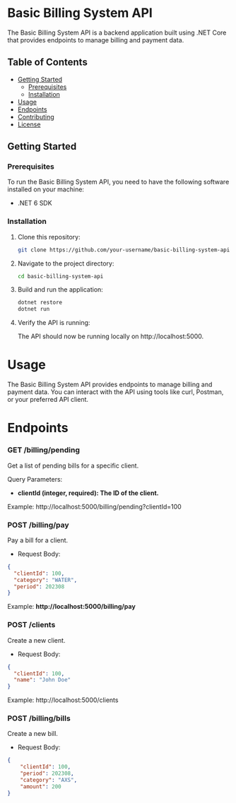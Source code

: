# Basic Billing System API

The Basic Billing System API is a backend application built using .NET Core that provides endpoints to manage billing and payment data.

## Table of Contents

- [Getting Started](#getting-started)
  - [Prerequisites](#prerequisites)
  - [Installation](#installation)
- [Usage](#usage)
- [Endpoints](#endpoints)
- [Contributing](#contributing)
- [License](#license)

## Getting Started

### Prerequisites

To run the Basic Billing System API, you need to have the following software installed on your machine:

- .NET 6 SDK

### Installation

1. Clone this repository:

   ```bash
   git clone https://github.com/your-username/basic-billing-system-api.git
2.  Navigate to the project directory:
    ```bash
    cd basic-billing-system-api
3. Build and run the application:
    ```bash
    dotnet restore
    dotnet run
4. Verify the API is running:

    The API should now be running locally on http://localhost:5000.


# Usage

The Basic Billing System API provides endpoints to manage billing and payment data. You can interact with the API using tools like curl, Postman, or your preferred API client.

# Endpoints

### GET /billing/pending

Get a list of pending bills for a specific client.

Query Parameters:
- **clientId (integer, required): The ID of the client.**

Example: http://localhost:5000/billing/pending?clientId=100

### POST /billing/pay

Pay a bill for a client.
- Request Body:

```json 
{
  "clientId": 100,
  "category": "WATER",
  "period": 202308
}
```
Example: **http://localhost:5000/billing/pay**

### POST /clients
Create a new client.

- Request Body:

```json 
{
  "clientId": 100,
  "name": "John Doe"
}
``` 
Example: http://localhost:5000/clients

### POST /billing/bills
Create a new bill.
- Request Body:
```json 
{
    "clientId": 100,
    "period": 202308,
    "category": "AXS",
    "amount": 200
}
```


